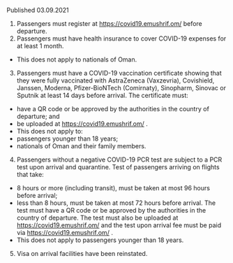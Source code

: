 Published 03.09.2021
1. Passengers must register at <a href="https://covid19.emushrif.om/">https://covid19.emushrif.om/</a> before departure.
2. Passengers must have health insurance to cover COVID-19 expenses for at least 1 month.
- This does not apply to nationals of Oman. 
3. Passengers must have a COVID-19 vaccination certificate showing that they were fully vaccinated with AstraZeneca (Vaxzevria), Covishield, Janssen, Moderna, Pfizer-BioNTech (Comirnaty), Sinopharm, Sinovac or Sputnik at least 14 days before arrival. The certificate must:
 - have a QR code or be approved by the authorities in the country of departure; and
 - be uploaded at <a href="https://covid19.emushrif.om/">https://covid19.emushrif.om/</a> .
- This does not apply to:
- passengers younger than 18 years;
- nationals of Oman and their family members.
4. Passengers without a negative COVID-19 PCR test are subject to a PCR test upon arrival and quarantine. Test of passengers arriving on flights that take:
- 8 hours or more (including transit), must be taken at most 96 hours before arrival;
- less than 8 hours, must be taken at most 72 hours before arrival.
The test must have a QR code or be approved by the authorities in the country of departure.
The test must also be uploaded at <a href="https://covid19.emushrif.om/">https://covid19.emushrif.om/</a> and the test upon arrival fee must be paid via <a href="https://covid19.emushrif.om/">https://covid19.emushrif.om/</a> .
- This does not apply to passengers younger than 18 years. 
5. Visa on arrival facilities have been reinstated.

